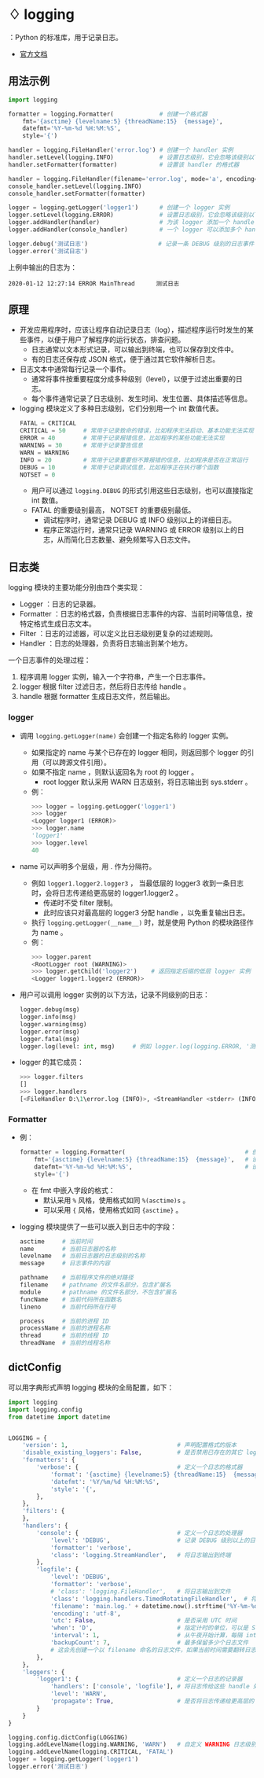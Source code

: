 # ♢ logging

：Python 的标准库，用于记录日志。
- [官方文档](https://docs.python.org/3/library/logging.html)

## 用法示例

```py
import logging

formatter = logging.Formatter(             # 创建一个格式器
    fmt='{asctime} {levelname:5} {threadName:15}  {message}',
    datefmt='%Y-%m-%d %H:%M:%S',
    style='{')

handler = logging.FileHandler('error.log') # 创建一个 handler 实例
handler.setLevel(logging.INFO)             # 设置日志级别，它会忽略该级别以下的日志
handler.setFormatter(formatter)            # 设置该 handler 的格式器

handler = logging.FileHandler(filename='error.log', mode='a', encoding='utf-8') # 创建一个 handler 实例
console_handler.setLevel(logging.INFO)
console_handler.setFormatter(formatter)

logger = logging.getLogger('logger1')      # 创建一个 logger 实例
logger.setLevel(logging.ERROR)             # 设置日志级别，它会忽略该级别以下的日志
logger.addHandler(handler)                 # 为该 logger 添加一个 handle
logger.addHandler(console_handler)         # 一个 logger 可以添加多个 handle ，将日志同时传给它们

logger.debug('测试日志')                    # 记录一条 DEBUG 级别的日志事件
logger.error('测试日志')
```

上例中输出的日志为：
```
2020-01-12 12:27:14 ERROR MainThread      测试日志
```

## 原理

- 开发应用程序时，应该让程序自动记录日志（log），描述程序运行时发生的某些事件，以便于用户了解程序的运行状态，排查问题。
  - 日志通常以文本形式记录，可以输出到终端，也可以保存到文件中。
  - 有的日志还保存成 JSON 格式，便于通过其它软件解析日志。
- 日志文本中通常每行记录一个事件。
  - 通常将事件按重要程度分成多种级别（level），以便于过滤出重要的日志。
  - 每个事件通常记录了日志级别、发生时间、发生位置、具体描述等信息。
- logging 模块定义了多种日志级别，它们分别用一个 int 数值代表。
  ```py
  FATAL = CRITICAL
  CRITICAL = 50     # 常用于记录致命的错误，比如程序无法启动、基本功能无法实现
  ERROR = 40        # 常用于记录报错信息，比如程序的某些功能无法实现
  WARNING = 30      # 常用于记录警告信息
  WARN = WARNING
  INFO = 20         # 常用于记录重要但不算报错的信息，比如程序是否在正常运行
  DEBUG = 10        # 常用于记录调试信息，比如程序正在执行哪个函数
  NOTSET = 0
  ```
  - 用户可以通过 `logging.DEBUG` 的形式引用这些日志级别，也可以直接指定 int 数值。
  - FATAL 的重要级别最高， NOTSET 的重要级别最低。
    - 调试程序时，通常记录 DEBUG 或 INFO 级别以上的详细日志。
    - 程序正常运行时，通常只记录 WARNING 或 ERROR 级别以上的日志，从而简化日志数量、避免频繁写入日志文件。

## 日志类

logging 模块的主要功能分别由四个类实现：
- Logger ：日志的记录器。
- Formatter ：日志的格式器，负责根据日志事件的内容、当前时间等信息，按特定格式生成日志文本。
- Filter ：日志的过滤器，可以定义比日志级别更复杂的过滤规则。
- Handler ：日志的处理器，负责将日志输出到某个地方。

一个日志事件的处理过程：
1. 程序调用 logger 实例，输入一个字符串，产生一个日志事件。
2. logger 根据 filter 过滤日志，然后将日志传给 handle 。
3. handle 根据 formatter 生成日志文件，然后输出。

### logger

- 调用 `logging.getLogger(name)` 会创建一个指定名称的 logger 实例。
  - 如果指定的 name 与某个已存在的 logger 相同，则返回那个 logger 的引用（可以跨源文件引用）。
  - 如果不指定 name ，则默认返回名为 root 的 logger 。
    - root logger 默认采用 WARN 日志级别，将日志输出到 sys.stderr 。
  - 例：
    ```py
    >>> logger = logging.getLogger('logger1')
    >>> logger             
    <Logger logger1 (ERROR)>
    >>> logger.name
    'logger1'
    >>> logger.level
    40
    ```
  
- name 可以声明多个层级，用 . 作为分隔符。
  - 例如 `logger1.logger2.logger3` ， 当最低层的 logger3 收到一条日志时，会将日志传递给更高层的 logger1.logger2 。
    - 传递时不受 filter 限制。
    - 此时应该只对最高层的 logger3 分配 handle ，以免重复输出日志。
  - 执行 `logging.getLogger(__name__)` 时，就是使用 Python 的模块路径作为 name 。
  - 例：
    ```py
    >>> logger.parent
    <RootLogger root (WARNING)>
    >>> logger.getChild('logger2')    # 返回指定后缀的低层 logger 实例
    <Logger logger1.logger2 (ERROR)>
    ```

- 用户可以调用 logger 实例的以下方法，记录不同级别的日志：
  ```py
  logger.debug(msg)
  logger.info(msg)
  logger.warning(msg)
  logger.error(msg)
  logger.fatal(msg)
  logger.log(level: int, msg)     # 例如 logger.log(logging.ERROR, '测试日志')
  ```

- logger 的其它成员：
  ```py
  >>> logger.filters 
  []
  >>> logger.handlers
  [<FileHandler D:\1\error.log (INFO)>, <StreamHandler <stderr> (INFO)>]
  ```

### Formatter

- 例：
  ```py
  formatter = logging.Formatter(                                  # 创建一个格式器
      fmt='{asctime} {levelname:5} {threadName:15}  {message}',   # 设置每个日志事件的格式化字符串
      datefmt='%Y-%m-%d %H:%M:%S',                                # 设置 asctime 时间字段的格式化字符串
      style='{')
  ```
  - 在 fmt 中嵌入字段的格式：
    - 默认采用 `%` 风格，使用格式如同 `%(asctime)s` 。
    - 可以采用 `{` 风格，使用格式如同 `{asctime}` 。

- logging 模块提供了一些可以嵌入到日志中的字段：
  ```sh
  asctime     # 当前时间
  name        # 当前日志器的名称
  levelname   # 当前日志器的日志级别的名称
  message     # 日志事件的内容

  pathname    # 当前程序文件的绝对路径
  filename    # pathname 的文件名部分，包含扩展名
  module      # pathname 的文件名部分，不包含扩展名
  funcName    # 当前代码所在函数名
  lineno      # 当前代码所在行号

  process     # 当前的进程 ID
  processName # 当前的进程名称
  thread      # 当前的线程 ID
  threadName  # 当前的线程名称
  ```

## dictConfig

可以用字典形式声明 logging 模块的全局配置，如下：
```py
import logging
import logging.config
from datetime import datetime


LOGGING = {
    'version': 1,                               # 声明配置格式的版本
    'disable_existing_loggers': False,          # 是否禁用已存在的其它 logger 实例
    'formatters': {
        'verbose': {                            # 定义一个日志的格式器
            'format': '{asctime} {levelname:5} {threadName:15}  {message}',
            'datefmt': '%Y/%m/%d %H:%M:%S',
            'style': '{',
        },
    },
    'filters': {
    },
    'handlers': {
        'console': {                            # 定义一个日志的处理器
            'level': 'DEBUG',                   # 记录 DEBUG 级别以上的日志
            'formatter': 'verbose',
            'class': 'logging.StreamHandler',   # 将日志输出到终端
        },
        'logfile': {
            'level': 'DEBUG',
            'formatter': 'verbose',
            # 'class': 'logging.FileHandler',   # 将日志输出到文件
            'class': 'logging.handlers.TimedRotatingFileHandler',  # 将日志输出到文件，并按时间自动翻转文件
            'filename': 'main.log.' + datetime.now().strftime('%Y-%m-%d'),
            'encoding': 'utf-8',
            'utc': False,                       # 是否采用 UTC 时间
            'when': 'D',                        # 指定计时的单位，可以是 S、M、H、D 等
            'interval': 1,                      # 从午夜开始计算，每隔 interval x when 时长就创建一个日志文件
            'backupCount': 7,                   # 最多保留多少个日志文件
            # 这会先创建一个以 filename 命名的日志文件，如果当前时间需要翻转日志，则将原日志文件重命名，比如改成 main.log.2020-01-12
        },
    },
    'loggers': {
        'logger1': {                            # 定义一个日志的记录器
            'handlers': ['console', 'logfile'], # 将日志传给这些 handle 处理
            'level': 'WARN',
            'propagate': True,                  # 是否将日志传递给更高层的 logger
        }
    }
}

logging.config.dictConfig(LOGGING)
logging.addLevelName(logging.WARNING, 'WARN')   # 自定义 WARNING 日志级别显示的字符串名称
logging.addLevelName(logging.CRITICAL, 'FATAL')
logger = logging.getLogger('logger1')
logger.error('测试日志')
```

